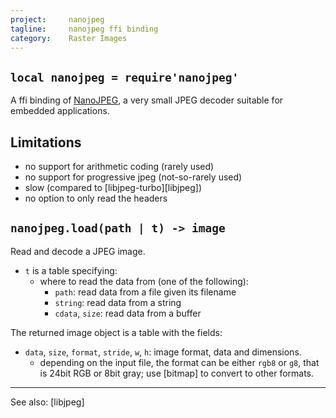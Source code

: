 ```yaml
---
project:     nanojpeg
tagline:     nanojpeg ffi binding
category:    Raster Images
---
```


## `local nanojpeg = require'nanojpeg'`

A ffi binding of [NanoJPEG][nanojpeg lib], a very small JPEG decoder suitable for embedded applications.

## Limitations

  * no support for arithmetic coding (rarely used)
  * no support for progressive jpeg (not-so-rarely used)
  * slow (compared to [libjpeg-turbo][libjpeg])
  * no option to only read the headers

## `nanojpeg.load(path | t) -> image`

Read and decode a JPEG image.

  * `t` is a table specifying:
    * where to read the data from (one of the following):
      * `path`: read data from a file given its filename
      * `string`: read data from a string
      * `cdata`, `size`: read data from a buffer

The returned image object is a table with the fields:

  * `data`, `size`, `format`, `stride`, `w`, `h`: image format, data and dimensions.
    * depending on the input file, the format can be either `rgb8` or `g8`,
	   that is 24bit RGB or 8bit gray; use [bitmap] to convert to other formats.

----
See also: [libjpeg]


[nanojpeg lib]:    http://keyj.emphy.de/nanojpeg/
